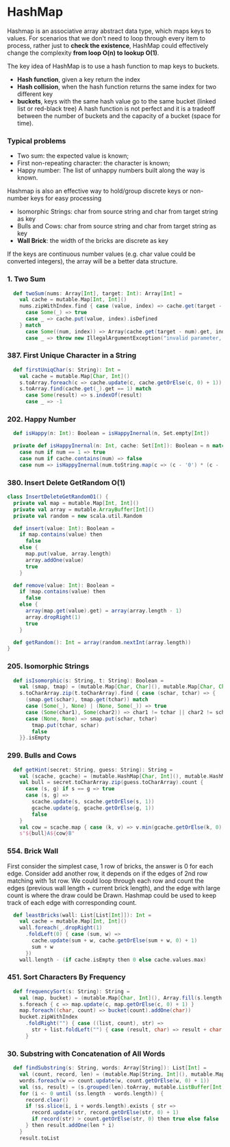 # HashMap

Hashmap is an associative array abstract data type, which maps keys to values.
For scenarios that we don't need to loop through every item to process, rather just to **check the existence**,
HashMap could effectively change the complexity **from loop O(n) to lookup O(1)**.

The key idea of HashMap is to use a hash function to map keys to buckets.
* **Hash function**, given a key return the index
* **Hash collision**, when the hash function returns the same index for two different key
* **buckets**, keys with the same hash value go to the same bucket (linked list or red-black tree)
  A hash function is not perfect and it is a tradeoff between the number of buckets and the capacity of a bucket (space for time).

### Typical problems
- Two sum: the expected value is known;
- First non-repeating character: the character is known;
- Happy number: The list of unhappy numbers built along the way is known.

Hashmap is also an effective way to hold/group discrete keys or non-number keys for easy processing

- Isomorphic Strings: char from source string and char from target string as key
- Bulls and Cows: char from source string and char from target string as key
- **Wall Brick**: the width of the bricks are discrete as key

If the keys are continuous number values (e.g. char value could be converted integers), the array will be a better data structure.

### 1. Two Sum
```scala
  def twoSum(nums: Array[Int], target: Int): Array[Int] =
    val cache = mutable.Map[Int, Int]()
    nums.zipWithIndex.find { case (value, index) => cache.get(target - value) match
      case Some(_) => true
      case _ => cache.put(value, index).isDefined
    } match
      case Some((num, index)) => Array(cache.get(target - num).get, index)
      case _ => throw new IllegalArgumentException("invalid parameter, no valid result!")
```

### 387. First Unique Character in a String
```scala
  def firstUniqChar(s: String): Int =
    val cache = mutable.Map[Char, Int]()
    s.toArray.foreach(c => cache.update(c, cache.getOrElse(c, 0) + 1))
    s.toArray.find(cache.get(_).get == 1) match
      case Some(result) => s.indexOf(result)
      case _ => -1
```

### 202. Happy Number
```scala
  def isHappy(n: Int): Boolean = isHappyInernal(n, Set.empty[Int])

  private def isHappyInernal(n: Int, cache: Set[Int]): Boolean = n match
    case num if num == 1 => true
    case num if cache.contains(num) => false
    case num => isHappyInernal(num.toString.map(c => (c - '0') * (c - '0')).sum, cache + num)
```

### 380. Insert Delete GetRandom O(1)
```scala
class InsertDeleteGetRandomO1() {
  private val map = mutable.Map[Int, Int]()
  private val array = mutable.ArrayBuffer[Int]()
  private val random = new scala.util.Random

  def insert(value: Int): Boolean =
    if map.contains(value) then
      false
    else {
      map.put(value, array.length)
      array.addOne(value)
      true
    }

  def remove(value: Int): Boolean =
    if !map.contains(value) then
      false
    else {
      array(map.get(value).get) = array(array.length - 1)
      array.dropRight(1)
      true
    }

  def getRandom(): Int = array(random.nextInt(array.length))
}
```

### 205. Isomorphic Strings
```scala
  def isIsomorphic(s: String, t: String): Boolean =
    val (smap, tmap) = (mutable.Map[Char, Char](), mutable.Map[Char, Char]())
    s.toCharArray.zip(t.toCharArray).find { case (schar, tchar) => {
      (smap.get(schar), tmap.get(tchar)) match
      case (Some(_), None) | (None, Some(_)) => true
      case (Some(char1), Some(char2)) => char1 != tchar || char2 != schar
      case (None, None) => smap.put(schar, tchar)
        tmap.put(tchar, schar)
        false
    }}.isEmpty
```

### 299. Bulls and Cows
```scala
  def getHint(secret: String, guess: String): String =
    val (scache, gcache) = (mutable.HashMap[Char, Int](), mutable.HashMap[Char, Int]())
    val bull = secret.toCharArray.zip(guess.toCharArray).count {
      case (s, g) if s == g => true
      case (s, g) =>
        scache.update(s, scache.getOrElse(s, 1))
        gcache.update(g, gcache.getOrElse(g, 1))
        false
    }
    val cow = scache.map { case (k, v) => v.min(gcache.getOrElse(k, 0)) }.sum
    s"${bull}A${cow}B"
```

### 554. Brick Wall
First consider the simplest case, 1 row of bricks, the answer is 0 for each edge.
Consider add another row, it depends on if the edges of 2nd row matching with 1st row.
We could loop through each row and count the edges (previous wall length + current brick length), 
and the edge with large count is where the draw could be Drawn.
Hashmap could be used to keep track of each edge with corresponding count.
```scala
  def leastBricks(wall: List[List[Int]]): Int =
    val cache = mutable.Map[Int, Int]()
    wall.foreach(_.dropRight(1)
      .foldLeft(0) { case (sum, w) =>
        cache.update(sum + w, cache.getOrElse(sum + w, 0) + 1)
        sum + w
      })
    wall.length - (if cache.isEmpty then 0 else cache.values.max)
```

### 451. Sort Characters By Frequency
```scala
  def frequencySort(s: String): String =
    val (map, bucket) = (mutable.Map[Char, Int](), Array.fill(s.length + 1)(mutable.ListBuffer[Char]()))
    s.foreach { c => map.update(c, map.getOrElse(c, 0) + 1) }
    map.foreach((char, count) => bucket(count).addOne(char))
    bucket.zipWithIndex
      .foldRight("") { case ((list, count), str) =>
        str + list.foldLeft("") { case (result, char) => result + char.toString.repeat(count) }
      }
```

### 30. Substring with Concatenation of All Words
```scala
  def findSubstring(s: String, words: Array[String]): List[Int] =
    val (count, record, len) = (mutable.Map[String, Int](), mutable.Map[String, Int](), words(0).length)
    words.foreach(w => count.update(w, count.getOrElse(w, 0) + 1))
    val (ss, result) = (s.grouped(len).toArray, mutable.ListBuffer[Int]())
    for (i <- 0 until (ss.length - words.length)) {
      record.clear()
      if !ss.slice(i, i + words.length).exists { str =>
        record.update(str, record.getOrElse(str, 0) + 1)
        if record(str) > count.getOrElse(str, 0) then true else false
      } then result.addOne(len * i)
    }
    result.toList
```